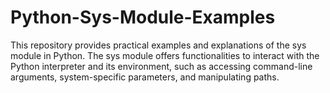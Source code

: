 # Python-Sys-Module-Examples
This repository provides practical examples and explanations of the sys module in Python. The sys module offers functionalities to interact with the Python interpreter and its environment, such as accessing command-line arguments, system-specific parameters, and manipulating paths.

